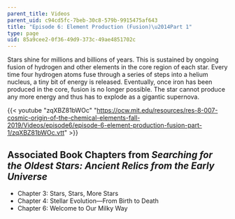 ```yaml
---
parent_title: Videos
parent_uid: c94cd5fc-7beb-30c8-579b-9915475af643
title: "Episode 6: Element Production (Fusion)\u2014Part 1"
type: page
uid: 85a9cee2-0f36-49d9-373c-49ae4851702c
---
```


Stars shine for millions and billions of years. This is sustained by ongoing fusion of hydrogen and other elements in the core region of each star. Every time four hydrogen atoms fuse through a series of steps into a helium nucleus, a tiny bit of energy is released. Eventually, once iron has been produced in the core, fusion is no longer possible. The star cannot produce any more energy and thus has to explode as a gigantic supernova.

{{< youtube "zqXBZ81bWOc" "https://ocw.mit.edu/resources/res-8-007-cosmic-origin-of-the-chemical-elements-fall-2019/Videos/episode6/episode-6-element-production-fusion-part-1/zqXBZ81bWOc.vtt" >}}

Associated Book Chapters from _Searching for the Oldest Stars: Ancient Relics from the Early Universe_
------------------------------------------------------------------------------------------------------

*   Chapter 3: Stars, Stars, More Stars
*   Chapter 4: Stellar Evolution—From Birth to Death
*   Chapter 6: Welcome to Our Milky Way
